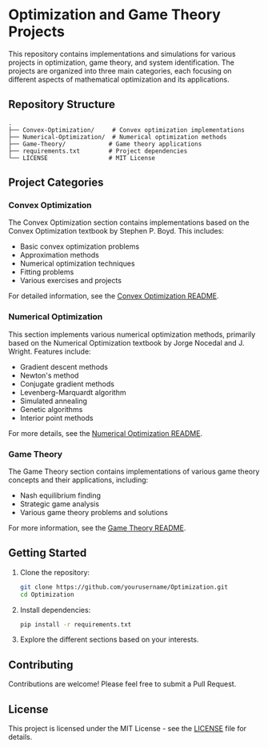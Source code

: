 # Optimization and Game Theory Projects

This repository contains implementations and simulations for various projects in optimization, game theory, and system identification. The projects are organized into three main categories, each focusing on different aspects of mathematical optimization and its applications.

## Repository Structure

```
.
├── Convex-Optimization/     # Convex optimization implementations
├── Numerical-Optimization/  # Numerical optimization methods
├── Game-Theory/            # Game theory applications
├── requirements.txt        # Project dependencies
└── LICENSE                 # MIT License
```

## Project Categories

### Convex Optimization
The Convex Optimization section contains implementations based on the Convex Optimization textbook by Stephen P. Boyd. This includes:
- Basic convex optimization problems
- Approximation methods
- Numerical optimization techniques
- Fitting problems
- Various exercises and projects

For detailed information, see the [Convex Optimization README](./Convex-Optimization/README.md).

### Numerical Optimization
This section implements various numerical optimization methods, primarily based on the Numerical Optimization textbook by Jorge Nocedal and J. Wright. Features include:
- Gradient descent methods
- Newton's method
- Conjugate gradient methods
- Levenberg-Marquardt algorithm
- Simulated annealing
- Genetic algorithms
- Interior point methods

For more details, see the [Numerical Optimization README](./Numerical-Optimization/README.md).

### Game Theory
The Game Theory section contains implementations of various game theory concepts and their applications, including:
- Nash equilibrium finding
- Strategic game analysis
- Various game theory problems and solutions

For more information, see the [Game Theory README](./Game-Theory/README.md).

## Getting Started

1. Clone the repository:
   ```bash
   git clone https://github.com/yourusername/Optimization.git
   cd Optimization
   ```

2. Install dependencies:
   ```bash
   pip install -r requirements.txt
   ```

3. Explore the different sections based on your interests.

## Contributing

Contributions are welcome! Please feel free to submit a Pull Request.

## License

This project is licensed under the MIT License - see the [LICENSE](LICENSE) file for details.
